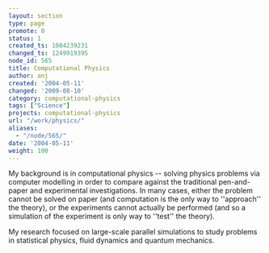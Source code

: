```yaml
---
layout: section
type: page
promote: 0
status: 1
created_ts: 1084239231
changed_ts: 1249919395
node_id: 565
title: Computational Physics
author: anj
created: '2004-05-11'
changed: '2009-08-10'
category: computational-physics
tags: ["Science"]
projects: computational-physics
url: "/work/physics/"
aliases:
  - "/node/565/"
date: '2004-05-11'
weight: 100
---
```


My background is in computational physics -- solving physics problems via computer modelling in order to compare against the traditional pen-and-paper and experimental investigations.  In many cases, either the problem cannot be solved on paper (and computation is the only way to ''approach'' the theory), or the experiments cannot actually be performed (and so a simulation of the experiment is only way to ''test'' the theory).

My research focused on large-scale parallel simulations to study problems in statistical physics, fluid dynamics and quantum mechanics.

